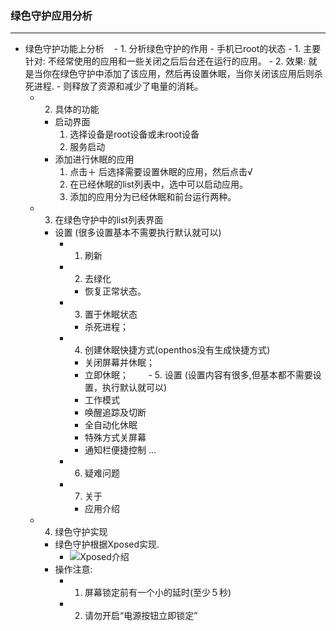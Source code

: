 ### 绿色守护应用分析
***
- 绿色守护功能上分析
    - 1. 分析绿色守护的作用
      - 手机已root的状态
        - 1. 主要针对: 不经常使用的应用和一些关闭之后后台还在运行的应用。
        - 2. 效果: 就是当你在绿色守护中添加了该应用，然后再设置休眠，当你关闭该应用后则杀死进程.
          - 则释放了资源和减少了电量的消耗。
    - 2. 具体的功能
      - 启动界面
        1. 选择设备是root设备或未root设备
        2. 服务启动
      - 添加进行休眠的应用
        1. 点击＋ 后选择需要设置休眠的应用，然后点击√
        2. 在已经休眠的list列表中，选中可以启动应用。
        3. 添加的应用分为已经休眠和前台运行两种。
    - 3. 在绿色守护中的list列表界面
      - 设置 (很多设置基本不需要执行默认就可以)
        - 1. 刷新
        - 2. 去绿化
          - 恢复正常状态。
        - 3. 置于休眠状态
          - 杀死进程；
        - 4. 创建休眠快捷方式(openthos没有生成快捷方式)
          - 关闭屏幕并休眠；
          - 立即休眠；
        - 5. 设置 (设置内容有很多,但基本都不需要设置，执行默认就可以)
          - 工作模式
          - 唤醒追踪及切断
          - 全自动化休眠
          - 特殊方式关屏幕
          - 通知栏便捷控制
          ...
        - 6. 疑难问题
        - 7. 关于
          - 应用介绍

  - 4. 绿色守护实现
      - 绿色守护根据Xposed实现.
        - ![Xposed介绍](http://www.infoq.com/cn/articles/android-in-depth-xposed)
    - 操作注意:
      - 1. 屏幕锁定前有一个小的延时(至少５秒)
      - 2. 请勿开启“电源按钮立即锁定”
